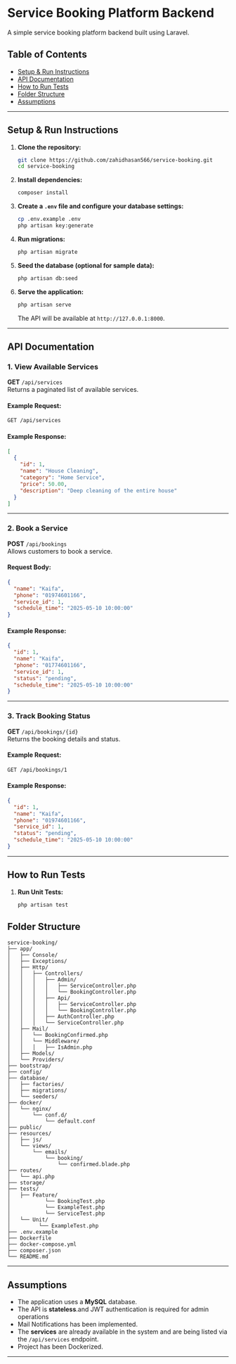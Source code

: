 
# Service Booking Platform Backend

A simple service booking platform backend built using Laravel.

## Table of Contents
- [Setup & Run Instructions](#setup--run-instructions)
- [API Documentation](#api-documentation)
- [How to Run Tests](#how-to-run-tests)
- [Folder Structure](#folder-structure)
- [Assumptions](#assumptions)

---

## Setup & Run Instructions

1. **Clone the repository:**
   ```bash
   git clone https://github.com/zahidhasan566/service-booking.git
   cd service-booking
   ```

2. **Install dependencies:**
   ```bash
   composer install
   ```

3. **Create a `.env` file and configure your database settings:**
   ```bash
   cp .env.example .env
   php artisan key:generate
   ```

4. **Run migrations:**
   ```bash
   php artisan migrate
   ```

5. **Seed the database (optional for sample data):**
   ```bash
   php artisan db:seed
   ```

6. **Serve the application:**
   ```bash
   php artisan serve
   ```

   The API will be available at `http://127.0.0.1:8000`.

---

## API Documentation

### 1. View Available Services

**GET** `/api/services`  
Returns a paginated list of available services.

#### Example Request:
```bash
GET /api/services
```

#### Example Response:
```json
[
  {
    "id": 1,
    "name": "House Cleaning",
    "category": "Home Service",
    "price": 50.00,
    "description": "Deep cleaning of the entire house"
  }
]
```

---

### 2. Book a Service

**POST** `/api/bookings`  
Allows customers to book a service.

#### Request Body:
```json
{
  "name": "Kaifa",
  "phone": "01974601166",
  "service_id": 1,
  "schedule_time": "2025-05-10 10:00:00"
}
```

#### Example Response:
```json
{
  "id": 1,
  "name": "Kaifa",
  "phone": "01774601166",
  "service_id": 1,
  "status": "pending",
  "schedule_time": "2025-05-10 10:00:00"
}
```

---

### 3. Track Booking Status

**GET** `/api/bookings/{id}`  
Returns the booking details and status.

#### Example Request:
```bash
GET /api/bookings/1
```

#### Example Response:
```json
{
  "id": 1,
  "name": "Kaifa",
  "phone": "01974601166",
  "service_id": 1,
  "status": "pending",
  "schedule_time": "2025-05-10 10:00:00"
}
```

---

## How to Run Tests

1. **Run Unit Tests:**
   ```bash
   php artisan test
   ```


## Folder Structure

```
service-booking/
├── app/
│   ├── Console/
│   ├── Exceptions/
│   ├── Http/
│   │   ├── Controllers/
│   │   │   ├── Admin/
│   │   │   │   ├── ServiceController.php
│   │   │   │   └── BookingController.php
│   │   │   ├── Api/
│   │   │   │   ├── ServiceController.php
│   │   │   │   └── BookingController.php
│   │   │   ├── AuthController.php
│   │   │   └── ServiceController.php
│   ├── Mail/
│   │   └── BookingConfirmed.php
│   │   └── Middleware/
│   │   │   ├── IsAdmin.php
│   ├── Models/
│   └── Providers/
├── bootstrap/
├── config/
├── database/
│   ├── factories/
│   ├── migrations/
│   └── seeders/
├── docker/
│   └── nginx/
│       └── conf.d/
│           └── default.conf
├── public/
├── resources/
│   ├── js/
│   └── views/
│       └── emails/
│           └── booking/
│           	└── confirmed.blade.php
├── routes/
│   └── api.php
├── storage/
├── tests/
│   ├── Feature/
│           └── BookingTest.php
│           └── ExampleTest.php
│           └── ServiceTest.php
│   └── Unit/
│         └── ExampleTest.php
├── .env.example
├── Dockerfile
├── docker-compose.yml
├── composer.json
└── README.md
```

---

## Assumptions

- The application uses a **MySQL** database.
- The API is **stateless**.and JWT authentication is required for admin operations
- Mail Notifications has been implemented. 
- The **services** are already available in the system and are being listed via the `/api/services` endpoint.
- Project has been Dockerized.

---
